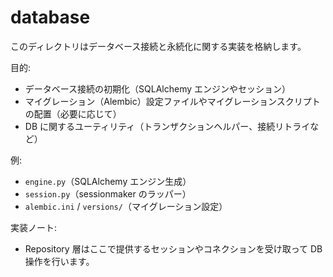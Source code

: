 # database

このディレクトリはデータベース接続と永続化に関する実装を格納します。

目的:
- データベース接続の初期化（SQLAlchemy エンジンやセッション）
- マイグレーション（Alembic）設定ファイルやマイグレーションスクリプトの配置（必要に応じて）
- DB に関するユーティリティ（トランザクションヘルパー、接続リトライなど）

例:
- `engine.py`（SQLAlchemy エンジン生成）
- `session.py`（sessionmaker のラッパー）
- `alembic.ini` / `versions/`（マイグレーション設定）

実装ノート:
- Repository 層はここで提供するセッションやコネクションを受け取って DB 操作を行います。
